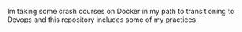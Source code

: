Im taking some crash courses on Docker in my path to transitioning to Devops and this repository includes some of my practices

